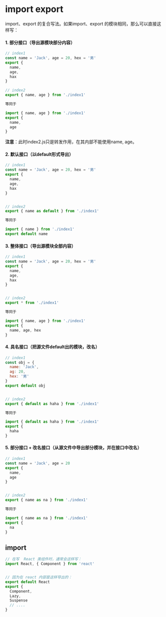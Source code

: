 # import export

import、export 的复合写法。如果import、export 的模块相同，那么可以直接这样写：

#### 1. 部分接口（导出源模块部分内容）

``` js
// index1
const name = 'Jack', age = 20, hex = '男'
export {
  name,
  age,
  hax
}

// index2
export { name, age } from './index1'

等同于

import { name, age } from './index1'
export {
  name,
  age
}
```

**注意**：此时index2.js只是转发作用，在其内部不能使用name, age。

#### 2. 默认接口（以default形式导出）

``` js
// index1
const name = 'Jack', age = 20, hex = '男'
export {
  name,
  age,
  hax
}


// index2
export { name as default } from './index1'

等同于

import { name } from './index1'
export default name
```

#### 3. 整体接口（导出源模块全部内容）

``` js
// index1
const name = 'Jack', age = 20, hex = '男'
export {
  name,
  age,
  hax
}


// index2
export * from './index1'

等同于

import { name, age } from './index1'
export {
  name, age, hex
}
```

#### 4. 具名接口（把源文件default出的模块，改名）

``` js
// index1
const obj = { 
  name: 'Jack', 
  ag: 20,
  hex: '男'
}
export default obj


// index2
export { default as haha } from './index1'

等同于

import { default as haha } from './index1'
export {
  haha
}
```

#### 5. 部分接口 + 改名接口（从源文件中导出部分模块，并在接口中改名）

``` js
// index1
const name = 'Jack', age = 20
export {
  name,
  age
}


// index2
export { name as na } from './index1'

等同于

import { name as na } from './index1'
export {
  na
}
```

## import 

``` js
// 在写  React 类组件时，通常会这样写：
import React, { Component } from 'react'


// 因为在 react 内部是这样导出的：
export default React
export {
  Component,
  Lazy,
  Suspense
  // ....
}
```
